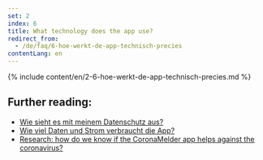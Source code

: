 ```yaml
---
set: 2
index: 6
title: What technology does the app use?
redirect_from: 
  - /de/faq/6-hoe-werkt-de-app-technisch-precies
contentLang: en
---
```

{% include content/en/2-6-hoe-werkt-de-app-technisch-precies.md %}

## Further reading:

- [Wie sieht es mit meinem Datenschutz aus?](/{{page.lang}}/faq/2-8-hoe-zit-het-met-mijn-privacy)
- [Wie viel Daten und Strom verbraucht die App?](/{{page.lang}}/faq/2-2-hoeveel-data-en-stroom-gebruikt-de-app)
- [Research: how do we know if the CoronaMelder app helps against the coronavirus?](/{{page.lang}}/faq/3-1-onderzoek-hoe-weten-we-of-coronamelder-helpt-tegen-corona)

